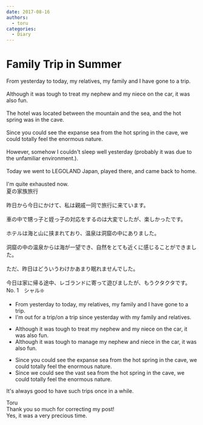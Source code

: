 ```yaml
---
date: 2017-08-16
authors:
  - toru
categories:
  - Diary
---
```


<h1 id="subject_show">Family Trip in Summer</h1>
<div class="date" hidden>Aug 16, 2017 20:11</div>
<div id="post"><div id="body_show_ori">
From yesterday to today, my relatives, my family and I have gone to a trip.<br/><br/>Although it was tough to treat my nephew and my niece on the car, it was also fun. <br/><br/>The hotel was located between the mountain and the sea, and the hot spring was in the cave.<br/><br/>Since you could see the expanse sea from the hot spring in the cave, we could totally feel the enormous nature.<br/><br/>However, somehow I couldn't sleep well yesterday (probably it was due to the unfamiliar environment.).<br/><br/>Today we went to LEGOLAND Japan, played there, and came back to home.<br/><br/>I'm quite exhausted now.
</div></div>

<!-- more -->

<div id="post_ja"><div id="body_show_mo">
夏の家族旅行<br/><br/>昨日から今日にかけて、私は親戚一同で旅行に来ています。<br/><br/>車の中で甥っ子と姪っ子の対応をするのは大変でしたが、楽しかったです。<br/><br/>ホテルは海と山に挟まれており、温泉は洞窟の中にありました。<br/><br/>洞窟の中の温泉からは海が一望でき、自然をとても近くに感じることができました。<br/><br/>ただ、昨日はどういうわけかあまり眠れませんでした。<br/><br/>今日は家に帰る途中、レゴランドに寄って遊びましたが、もうクタクタです。
</div></div>
<div id="block"><div class="first_name"> No. 1　<span class="just_name">シャル❇️</span></div><div id="block2">
<ul class="correction_field">
<li class="incorrect">From yesterday to today, my relatives, my family and I have gone to a trip.</li>
<li class="corrected correct">
I'm out for a trip/on a trip since yesterday with my family and relatives.
</li>
</ul>
<ul class="correction_field">
<li class="incorrect">Although it was tough to treat my nephew and my niece on the car, it was also fun.</li>
<li class="corrected correct">
Although it was tough to manage my nephew and niece in the car, it was also fun.
</li>
</ul>
<ul class="correction_field">
<li class="incorrect">Since you could see the expanse sea from the hot spring in the cave, we could totally feel the enormous nature.</li>
<li class="corrected correct">
Since we could see the vast sea from the hot spring in the cave, we could totally feel the enormous nature.
</li>
</ul>
<p class="comment_small">
 It's always good to have such trips once in a while.
</p>

</div><div class="name"><span class="just_name">Toru</span><br>
Thank you so much for correcting my post!<br/>Yes, it was a very precious time.
</div>
</div>
